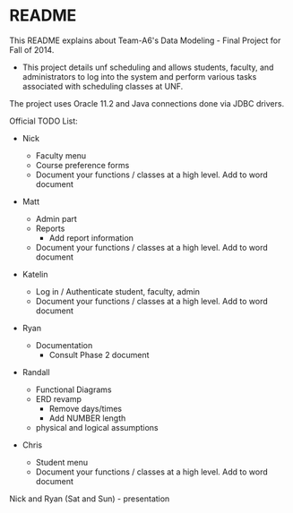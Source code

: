# README #

This README explains about Team-A6's Data Modeling - Final Project for Fall of 2014. 

* This project details unf scheduling and allows students, faculty, and administrators to log into the system and perform various tasks associated with scheduling classes at UNF.

The project uses Oracle 11.2 and Java connections done via JDBC drivers.


Official TODO List:

- Nick
   - Faculty menu
   - Course preference forms
    - Document your functions / classes at a high level. Add to word document

- Matt
    - Admin part
    - Reports
        - Add report information
    - Document your functions / classes at a high level. Add to word document

- Katelin
    - Log in / Authenticate student, faculty, admin
    - Document your functions / classes at a high level. Add to word document

- Ryan
     - Documentation
          - Consult Phase 2 document

- Randall
    - Functional Diagrams
    - ERD revamp
        - Remove days/times
        - Add NUMBER length
    - physical and logical assumptions
       
- Chris
    - Student menu
    - Document your functions / classes at a high level. Add to word document

Nick and Ryan (Sat and Sun)
    - presentation